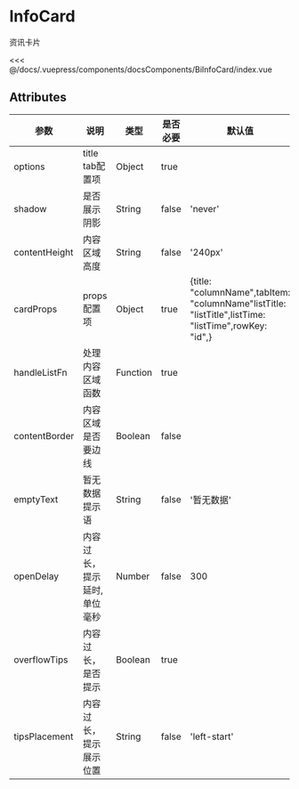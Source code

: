 # InfoCard
资讯卡片

<common-code-format>
  <docsComponents-BiInfoCard-index slot="source"></docsComponents-BiInfoCard-index>

<<< @/docs/.vuepress/components/docsComponents/BiInfoCard/index.vue
</common-code-format>


## Attributes
|  参数  | 说明   | 类型          | 是否必要  | 默认值     | 可选参数                  |
|  ----  |------|-------------|-------|---------|-----------------------|
| options  | title tab配置项 | Object      | true |  |  |
| shadow  | 是否展示阴影 | String      | false |'never'  | always / hover / never |
| contentHeight  | 内容区域高度 | String      | false |'240px'  |  |
| cardProps  | props配置项 | Object      | true |{title: "columnName",tabItem: "columnName"listTitle: "listTitle",listTime: "listTime",rowKey: "id",}  |  |
| handleListFn  | 处理内容区域函数 | Function      | true | |  |
| contentBorder  | 内容区域是否要边线 | Boolean      | false | |  |
| emptyText  | 暂无数据提示语 | String      | false |'暂无数据' |  |
| openDelay  | 内容过长，提示延时,单位毫秒 | Number      | false |300 |  |
| overflowTips  | 内容过长，是否提示 | Boolean      | true | |  |
| tipsPlacement  | 内容过长，提示展示位置 | String      | false |'left-start' |top/top-start/top-end/bottom/bottom-start/bottom-end/left/left-start/left-end/right/right-start/right-end  |